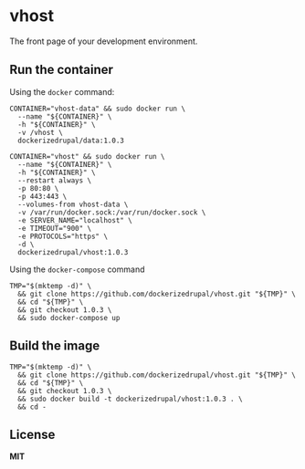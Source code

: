# vhost

The front page of your development environment.

## Run the container

Using the `docker` command:

    CONTAINER="vhost-data" && sudo docker run \
      --name "${CONTAINER}" \
      -h "${CONTAINER}" \
      -v /vhost \
      dockerizedrupal/data:1.0.3
 
    CONTAINER="vhost" && sudo docker run \
      --name "${CONTAINER}" \
      -h "${CONTAINER}" \
      --restart always \
      -p 80:80 \
      -p 443:443 \
      --volumes-from vhost-data \
      -v /var/run/docker.sock:/var/run/docker.sock \
      -e SERVER_NAME="localhost" \
      -e TIMEOUT="900" \
      -e PROTOCOLS="https" \
      -d \
      dockerizedrupal/vhost:1.0.3

Using the `docker-compose` command

    TMP="$(mktemp -d)" \
      && git clone https://github.com/dockerizedrupal/vhost.git "${TMP}" \
      && cd "${TMP}" \
      && git checkout 1.0.3 \
      && sudo docker-compose up

## Build the image

    TMP="$(mktemp -d)" \
      && git clone https://github.com/dockerizedrupal/vhost.git "${TMP}" \
      && cd "${TMP}" \
      && git checkout 1.0.3 \
      && sudo docker build -t dockerizedrupal/vhost:1.0.3 . \
      && cd -

## License

**MIT**
